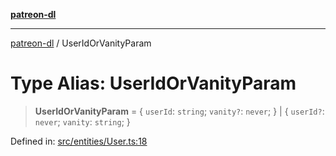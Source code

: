 [**patreon-dl**](../README.md)

***

[patreon-dl](../README.md) / UserIdOrVanityParam

# Type Alias: UserIdOrVanityParam

> **UserIdOrVanityParam** = \{ `userId`: `string`; `vanity?`: `never`; \} \| \{ `userId?`: `never`; `vanity`: `string`; \}

Defined in: [src/entities/User.ts:18](https://github.com/patrickkfkan/patreon-dl/blob/21cb889ad3b60a77d2f4678e5262807670e6d9d0/src/entities/User.ts#L18)
